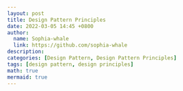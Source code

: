 ```yaml
---
layout: post
title: Design Pattern Principles
date: 2022-03-05 14:45 +0800
author:
  name: Sophia-whale
  link: https://github.com/sophia-whale
description:
categories: [Design Pattern, Design Pattern Principles]
tags: [design pattern, design principles]
math: true
mermaid: true
---
```

